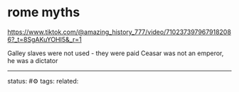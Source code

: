 # rome myths
https://www.tiktok.com/@amazing_history_777/video/7102373979679182086?_t=8SgAKuYOHI5&_r=1

Galley slaves were not used - they were paid
Ceasar was not an emperor, he was a dictator


---
status: #⚙️ 
tags: 
related: 